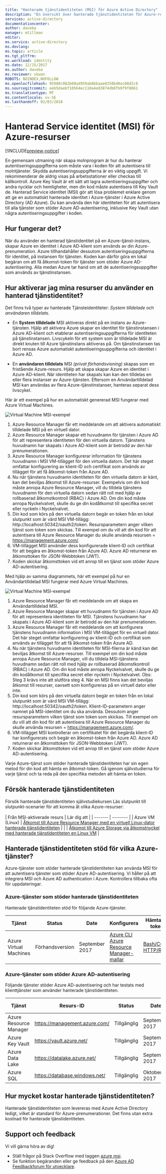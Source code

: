 ```yaml
---
title: "Hanterade tjänstidentiteten (MSI) för Azure Active Directory"
description: "En översikt över hanterade tjänstidentiteten för Azure-resurser."
services: active-directory
documentationcenter: 
author: daveba
manager: mtillman
editor: 
ms.service: active-directory
ms.devlang: 
ms.topic: article
ms.tgt_pltfrm: 
ms.workload: identity
ms.date: 12/15/2017
ms.author: daveba
ms.reviewer: skwan
ROBOTS: NOINDEX,NOFOLLOW
ms.openlocfilehash: 95980c082b09ad959ab8bbaae0250b40ac08d2c8
ms.sourcegitcommit: eeb5daebf10564ec110a4e83874db0fb9f9f8061
ms.translationtype: MT
ms.contentlocale: sv-SE
ms.lasthandoff: 02/03/2018
---
```

#  <a name="managed-service-identity-msi-for-azure-resources"></a>Hanterad Service identitet (MSI) för Azure-resurser

[!INCLUDE[preview-notice](~/includes/active-directory-msi-preview-notice-ua.md)]

En gemensam utmaning när skapa molnprogram är hur du hanterar autentiseringsuppgifterna som måste vara i koden för att autentisera till molntjänster. Skydda autentiseringsuppgifterna är en viktig uppgift. Vi rekommenderar de aldrig visas på arbetsstationer eller checkas till källkontroll. Azure Key Vault är ett sätt att lagra autentiseringsuppgifter och andra nycklar och hemligheter, men din kod måste autentisera till Key Vault de. Hanterad Service identitet (MSI) gör att lösa problemet enklare genom att ge en automatiskt hanterade identitet i Azure-tjänster i Azure Active Directory (AD Azure). Du kan använda den här identiteten för att autentisera till alla tjänster som stöder Azure AD-autentisering, inklusive Key Vault utan några autentiseringsuppgifter i koden.

## <a name="how-does-it-work"></a>Hur fungerar det?

När du använder en hanterad tjänstidentitet på en Azure-tjänst-instans, skapar Azure en identitet i Azure AD-klient som används av din Azure-prenumeration. Azure tillhandahåller dessutom autentiseringsuppgifterna för identitet, på instansen för tjänsten. Koden kan därför göra en lokal begäran om att få åtkomst-token för tjänster som stöder Azure AD-autentisering. Alla medan Azure tar hand om att de autentiseringsuppgifter som används av tjänstinstansen.

## <a name="how-do-i-enable-my-resources-to-use-a-managed-service-identity"></a>Hur aktiverar jag mina resurser du använder en hanterad tjänstidentitet?

Det finns två typer av hanterade Tjänsteidentiteter: *System tilldelade* och *användaren tilldelats*.

- En **System tilldelade** MSI aktiveras direkt på en instans av Azure-tjänsten. Hjälp att aktivera Azure skapar en identitet för tjänstinstansen i Azure AD-klient och etablerar autentiseringsuppgifterna för identiteten på tjänstinstansen. Livscykeln för ett system som är tilldelade MSI är direkt knuten till Azure tjänstinstans aktiveras på. Om tjänstinstansen tas bort rensas Azure automatiskt autentiseringsuppgifterna och identitet i Azure AD.

- En **användaren tilldelats** MSI *(privat förhandsvisning)* skapas som en fristående Azure-resurs. Hjälp att skapa skapar Azure en identitet i Azure AD-klient. När identiteten har skapats kan kan den tilldelas en eller flera instanser av Azure-tjänsten. Eftersom en Användartilldelad MSI kan användas av flera Azure-tjänstinstanser, hanteras separat dess livscykel.

Här är ett exempel på hur en automatiskt genererad MSI fungerar med Azure Virtual Machines.

![Virtual Machine MSI-exempel](~/articles/active-directory/media/msi-vm-example.png)

1. Azure Resource Manager får ett meddelande om att aktivera automatiskt tilldelade MSI på en virtuell dator.
2. Azure Resource Manager skapar ett huvudnamn för tjänsten i Azure AD för att representera identiteten för den virtuella datorn. Tjänstens huvudnamn har skapats i Azure AD-klient som är betrodd av den här prenumerationen.
3. Azure Resource Manager konfigurerar information för tjänstens huvudnamn i MSI VM-tillägget för den virtuella datorn. Det här steget omfattar konfigurering av klient-ID och certifikat som används av tillägget för att få åtkomst-token från Azure AD.
4. Nu när tjänstens huvudnamn identiteten för den virtuella datorn är känt, kan det beviljas åtkomst till Azure-resurser. Exempelvis om din kod måste anropa Azure Resource Manager, vill du tilldela tjänstens huvudnamn för den virtuella datorn sedan rätt roll med hjälp av rollbaserad åtkomstkontroll (RBAC) i Azure AD.  Om din kod måste anropa Nyckelvalvet, skulle du ge din kodåtkomst till specifika secret eller nyckeln i Nyckelvalvet.
5. Din kod som körs på den virtuella datorn begär en token från en lokal slutpunkt som är värd MSI VM-tillägg: http://localhost:50342/oauth2/token. Resursparametern anger vilken tjänst som token som skickas. Till exempel om du vill att din kod för att autentisera till Azure Resource Manager du skulle använda resursen = https://management.azure.com/.
6. VM-tillägget MSI använder dess konfigurerade klient-ID och certifikat för att begära en åtkomst-token från Azure AD.  Azure AD returnerar en åtkomsttoken för JSON-Webbtoken (JWT).
7. Koden skickar åtkomsttoken vid ett anrop till en tjänst som stöder Azure AD-autentisering.

Med hjälp av samma diagrammets, här ett exempel på hur en Användartilldelad MSI fungerar med Azure Virtual Machines.

![Virtual Machine MSI-exempel](~/articles/active-directory/media/msi-vm-example.png)

1. Azure Resource Manager får ett meddelande om att skapa en Användartilldelad MSI.
2. Azure Resource Manager skapar ett huvudnamn för tjänsten i Azure AD för att representera identiteten för MSI. Tjänstens huvudnamn har skapats i Azure AD-klient som är betrodd av den här prenumerationen.
3. Azure Resource Manager får ett meddelande om att konfigurera tjänstens huvudnamn information i MSI VM-tillägget för en virtuell dator. Det här steget omfattar konfigurering av klient-ID och certifikat som används av tillägget för att få åtkomst-token från Azure AD.
4. Nu när tjänstens huvudnamn identiteten för MSI-filerna är känd kan det beviljas åtkomst till Azure-resurser. Till exempel om din kod måste anropa Azure Resource Manager, vill du tilldela MSI-tjänstens huvudnamn sedan rätt roll med hjälp av rollbaserad åtkomstkontroll (RBAC) i Azure AD. Om din kod måste anropa Nyckelvalvet, skulle du ge din kodåtkomst till specifika secret eller nyckeln i Nyckelvalvet. Obs: Steg 3 krävs inte att slutföra steg 4. När en MSI finns kan det beviljas åtkomst till resurser, oavsett som konfigureras på en virtuell dator eller inte.
5. Din kod som körs på den virtuella datorn begär en token från en lokal slutpunkt som är värd MSI VM-tillägg: http://localhost:50342/oauth2/token. Klient-ID-parametern anger namnet på MSI-identitet om du ska använda. Dessutom anger resursparametern vilken tjänst som token som skickas. Till exempel om du vill att din kod för att autentisera till Azure Resource Manager du skulle använda resursen = https://management.azure.com/.
6. VM-tillägget MSI kontrollerar om certifikatet för det begärda klient-ID har konfigurerats och begär en åtkomst-token från Azure AD. Azure AD returnerar en åtkomsttoken för JSON-Webbtoken (JWT).
7. Koden skickar åtkomsttoken vid ett anrop till en tjänst som stöder Azure AD-autentisering.

Varje Azure-tjänst som stöder hanterade tjänstidentiteten har sin egen metod för din kod att hämta en åtkomst-token. Gå igenom självstudierna för varje tjänst och ta reda på den specifika metoden att hämta en token.

## <a name="try-managed-service-identity"></a>Försök hanterade tjänstidentiteten

Försök hanterade tjänstidentiteten självstudiekursen Läs slutpunkt till slutpunkt-scenarier för att komma åt olika Azure-resurser:
<br><br>
| Från MSI-aktiverade resurs | Lär dig att |
| ------- | -------- |
| Azure VM (Linux)   | [Åtkomst till Azure Resource Manager med en virtuell Linux-dator hanterade tjänstidentiteten](msi-tutorial-linux-vm-access-arm.md) |
|                    | [Åtkomst till Azure Storage via åtkomstnyckel med hanterade tjänstidentiteten en Linux VM](msi-tutorial-linux-vm-access-storage.md) |

## <a name="which-azure-services-support-managed-service-identity"></a>Hanterade tjänstidentiteten stöd för vilka Azure-tjänster?

Azure-tjänster som stöder hanterade tjänstidentiteten kan använda MSI för att autentisera tjänster som stöder Azure AD-autentisering.  Vi håller på att integrera MSI och Azure AD authentication i Azure.  Kontrollera tillbaka ofta för uppdateringar.

### <a name="azure-services-that-support-managed-service-identity"></a>Azure-tjänster som stöder hanterade tjänstidentiteten

Hanterade tjänstidentiteten stöd för följande Azure-tjänster.

| Tjänst | Status | Date | Konfigurera | Hämta en token |
| ------- | ------ | ---- | --------- | ----------- |
| Azure Virtual Machines | Förhandsversion | September 2017 | [Azure CLI](msi-qs-configure-cli-windows-vm.md)<br>[Azure Resource Manager-mallar](msi-qs-configure-template-windows-vm.md) | [Bash/Curl](msi-how-to-use-vm-msi-token.md#get-a-token-using-curl)<br>[HTTP/REST](msi-how-to-use-vm-msi-token.md#get-a-token-using-http) |

### <a name="azure-services-that-support-azure-ad-authentication"></a>Azure-tjänster som stöder Azure AD-autentisering

Följande tjänster stöder Azure AD-autentisering och har testats med klienttjänster som använder hanterade tjänstidentiteten.

| Tjänst | Resurs-ID | Status | Date | Tilldela åtkomst |
| ------- | ----------- | ------ | ---- | ------------- |
| Azure Resource Manager | https://management.azure.com/ | Tillgänglig | September 2017 | [Azure CLI](msi-howto-assign-access-CLI.md) |
| Azure Key Vault | https://vault.azure.net/ | Tillgänglig | September 2017 | |
| Azure Data Lake | https://datalake.azure.net/ | Tillgänglig | September 2017 | |
| Azure SQL | https://database.windows.net/ | Tillgänglig | Oktober 2017 | |

## <a name="how-much-does-managed-service-identity-cost"></a>Hur mycket kostar hanterade tjänstidentiteten?

Hanterade tjänstidentiteten som levereras med Azure Active Directory ledigt, vilket är standard för Azure-prenumerationer.  Det finns utan extra kostnad för hanterade tjänstidentiteten.

## <a name="support-and-feedback"></a>Support och feedback

Vi vill gärna höra av dig!

* Ställ frågor på Stack Overflow med taggen [azure msi](http://stackoverflow.com/questions/tagged/azure-msi).
* Se funktion begäranden eller ge feedback på den [Azure AD Feedbackforum för utvecklare](https://feedback.azure.com/forums/169401-azure-active-directory/category/164757-developer-experiences).






